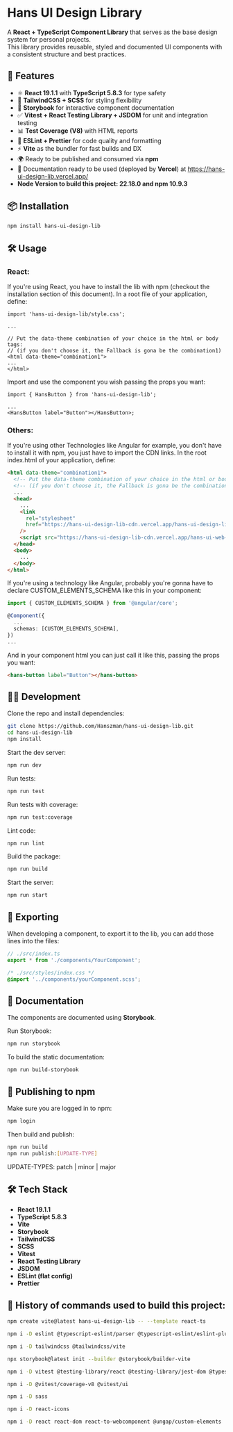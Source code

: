# Hans UI Design Library

A **React + TypeScript Component Library** that serves as the base design system for personal projects.  
This library provides reusable, styled and documented UI components with a consistent structure and best practices.

## 🚀 Features

- ⚛️ **React 19.1.1** with **TypeScript 5.8.3** for type safety
- 🎨 **TailwindCSS + SCSS** for styling flexibility
- 📖 **Storybook** for interactive component documentation
- ✅ **Vitest + React Testing Library + JSDOM** for unit and integration testing
- 📊 **Test Coverage (V8)** with HTML reports
- 🧹 **ESLint + Prettier** for code quality and formatting
- ⚡ **Vite** as the bundler for fast builds and DX
- 🌍 Ready to be published and consumed via **npm**
- 📖 Documentation ready to be used (deployed by **Vercel**) at https://hans-ui-design-lib.vercel.app/
- **Node Version to build this project: 22.18.0 and npm 10.9.3**

## 📦 Installation

```bash
npm install hans-ui-design-lib
```

## 🛠️ Usage

### React:

If you're using React, you have to install the lib with npm (checkout the installation section of this document). In a root file of your application, define:

```tsx
import 'hans-ui-design-lib/style.css';

...

// Put the data-theme combination of your choice in the html or body tags:
// (if you don't choose it, the Fallback is gona be the combination1)
<html data-theme="combination1">
...
</html>
```

Import and use the component you wish passing the props you want:

```tsx
import { HansButton } from 'hans-ui-design-lib';

...
<HansButton label="Button"></HansButton>;
```

### Others:

If you're using other Technologies like Angular for example, you don't have to install it with npm, you just have to import the CDN links. In the root index.html of your application, define:

```html
<html data-theme="combination1">
  <!-- Put the data-theme combination of your choice in the html or body tags: -->
  <!-- (if you don't choose it, the Fallback is gona be the combination1) -->
  ...
  <head>
    ...
    <link
      rel="stylesheet"
      href="https://hans-ui-design-lib-cdn.vercel.app/hans-ui-design-lib.css"
    />
    <script src="https://hans-ui-design-lib-cdn.vercel.app/hans-ui-web-components.js"></script>
  </head>
  <body>
    ...
  </body>
</html>
```

If you're using a technology like Angular, probably you're gonna have to declare CUSTOM_ELEMENTS_SCHEMA like this in your component:

```ts
import { CUSTOM_ELEMENTS_SCHEMA } from '@angular/core';

@Component({
  ...
  schemas: [CUSTOM_ELEMENTS_SCHEMA],
})
...
```

And in your component html you can just call it like this, passing the props you want:

```html
<hans-button label="Button"></hans-button>
```

## 🧑‍💻 Development

Clone the repo and install dependencies:

```bash
git clone https://github.com/Hanszman/hans-ui-design-lib.git
cd hans-ui-design-lib
npm install
```

Start the dev server:

```bash
npm run dev
```

Run tests:

```bash
npm run test
```

Run tests with coverage:

```bash
npm run test:coverage
```

Lint code:

```bash
npm run lint
```

Build the package:

```bash
npm run build
```

Start the server:

```bash
npm run start
```

## 🚢 Exporting

When developing a component, to export it to the lib, you can add those lines into the files:

```ts
// ./src/index.ts
export * from './components/YourComponent';
```

```css
/* ./src/styles/index.css */
@import '../components/yourComponent.scss';
```

## 📖 Documentation

The components are documented using **Storybook**.

Run Storybook:

```bash
npm run storybook
```

To build the static documentation:

```bash
npm run build-storybook
```

## 🚢 Publishing to npm

Make sure you are logged in to npm:

```bash
npm login
```

Then build and publish:

```bash
npm run build
npm run publish:[UPDATE-TYPE]
```

UPDATE-TYPES: patch | minor | major

## 🛠️ Tech Stack

- **React 19.1.1**
- **TypeScript 5.8.3**
- **Vite**
- **Storybook**
- **TailwindCSS**
- **SCSS**
- **Vitest**
- **React Testing Library**
- **JSDOM**
- **ESLint (flat config)**
- **Prettier**

## 📜 History of commands used to build this project:

```bash
npm create vite@latest hans-ui-design-lib -- --template react-ts

npm i -D eslint @typescript-eslint/parser @typescript-eslint/eslint-plugin eslint-config-prettier eslint-plugin-react eslint-plugin-react-hooks prettier

npm i -D tailwindcss @tailwindcss/vite

npx storybook@latest init --builder @storybook/builder-vite

npm i -D vitest @testing-library/react @testing-library/jest-dom @types/testing-library\_\_jest-dom jsdom

npm i -D @vitest/coverage-v8 @vitest/ui

npm i -D sass

npm i -D react-icons

npm i -D react react-dom react-to-webcomponent @ungap/custom-elements
```

```

```
